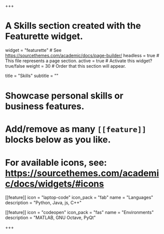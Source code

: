 +++
# A Skills section created with the Featurette widget.
widget = "featurette"  # See https://sourcethemes.com/academic/docs/page-builder/
headless = true  # This file represents a page section.
active = true  # Activate this widget? true/false
weight = 30  # Order that this section will appear.

title = "Skills"
subtitle = ""

# Showcase personal skills or business features.
# 
# Add/remove as many `[[feature]]` blocks below as you like.
# 
# For available icons, see: https://sourcethemes.com/academic/docs/widgets/#icons

[[feature]]
  icon = "laptop-code"
  icon_pack = "fab"
  name = "Languages"
  description = "Python, Java, js, C++"
  
[[feature]]
  icon = "codeopen"
  icon_pack = "fas"
  name = "Environments"
  description = "MATLAB, GNU Octave, PyQt"  
  

+++
